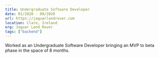 ```yaml
---
title: Undergraduate Software Developer
date: 01/2020 - 09/2020
url: https://jaguarlandrover.com
location: Clare, Ireland
org: Jaguar Land Rover
tags: ["backend"]
---
```


Worked as an Undergraduate Software Developer bringing an MVP to beta phase in the space of 8 months.
